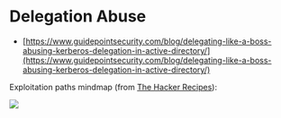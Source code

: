 # Delegation Abuse

* [https://www.guidepointsecurity.com/blog/delegating-like-a-boss-abusing-kerberos-delegation-in-active-directory/](https://www.guidepointsecurity.com/blog/delegating-like-a-boss-abusing-kerberos-delegation-in-active-directory/)

Exploitation paths mindmap (from [The Hacker Recipes](https://www.thehacker.recipes/active-directory-domain-services/movement/kerberos/delegations#theory)):

![](https://gblobscdn.gitbook.com/assets%2F-MHRw3PMJtbDDjbxm5ub%2Fsync%2Fe17523530839b436695b279a7914f3f35231d3e5.png?alt=media)
